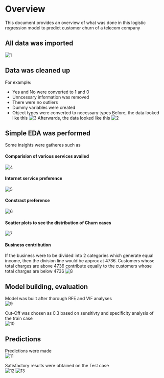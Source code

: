 # Overview
This document provides an overview  of what was done in this logistic regression model to predict customer churn of a telecom company

## All data was imported
![1](https://user-images.githubusercontent.com/79614977/180183647-f59857f5-56f8-464e-975d-7844db1d7bcc.png)

## Data was cleaned up
For example:
- Yes and No were converted to 1 and 0
- Unncessary information was removed
- There were no outliers
- Dummy variables were created
- Object types were converted to necessary types
Before, the data looked like this 
![3](https://user-images.githubusercontent.com/79614977/180184538-2fdd7388-2944-4f0e-84b7-bf00ed105e4e.png)
Afterwards, the data looked like this
![2](https://user-images.githubusercontent.com/79614977/180184594-0b29011a-5664-4d37-b66f-a81c1e00b8a6.png)

## Simple EDA was performed
Some insights were gatheres such as
#### Comparision of various services availed
![4](https://user-images.githubusercontent.com/79614977/180184726-c1137c24-eef2-4325-b231-28d51e6819c5.png)

#### Internet service preference 
![5](https://user-images.githubusercontent.com/79614977/180184741-bf13f0f3-ab14-487f-8298-726fb9ec584f.png)

#### Constract preference
![6](https://user-images.githubusercontent.com/79614977/180184753-b6faf8f5-9d3d-47af-972d-5c2b763988ad.png)

#### Scatter plots to see the distribution of Churn cases
![7](https://user-images.githubusercontent.com/79614977/180184796-c759cc87-1471-4e02-8c5a-83014d5cdf9f.png)

#### Business contribution
If the business were to be divided into 2 categories which generate equal income, then the division line would be approx at 4736.
Customers whose total charges are above 4736 contribute equally to the customers whose total charges are below 4736
![8](https://user-images.githubusercontent.com/79614977/180184814-7e9e31de-199e-42af-9b9e-1d0db02af8ff.png)

## Model building, evaluation
Model was built after thorough RFE and VIF analyses\
![9](https://user-images.githubusercontent.com/79614977/180185582-a28ba30c-17de-4501-96df-ab58c5d01272.png)

Cut-Off was chosen as 0.3 based on sensitivty and specificity analysis of the train case\
![10](https://user-images.githubusercontent.com/79614977/180185743-bcce89a7-1810-465e-b8c6-c2488e8fa634.png)

## Predictions
Predictions were made\
![11](https://user-images.githubusercontent.com/79614977/180188383-1368b92e-0354-46fa-a646-8a698b6ed877.png)

Satisfactory results were obtained on the Test case\
![12](https://user-images.githubusercontent.com/79614977/180186528-852eedfb-d1a1-47c0-a92e-67d76d0c0921.png)
![13](https://user-images.githubusercontent.com/79614977/180186545-9b0052d9-ca3c-4b7c-aac3-aca661918824.png)



